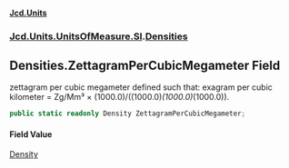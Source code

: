 #### [Jcd.Units](index.md 'index')

### [Jcd.Units.UnitsOfMeasure.SI](Jcd.Units.UnitsOfMeasure.SI.md 'Jcd.Units.UnitsOfMeasure.SI').[Densities](Densities.md 'Jcd.Units.UnitsOfMeasure.SI.Densities')

## Densities.ZettagramPerCubicMegameter Field

zettagram per cubic megameter defined such that: exagram per cubic kilometer = Zg/Mm³ ×
(1000.0)/((1000.0)*(1000.0)*(1000.0)).

```csharp
public static readonly Density ZettagramPerCubicMegameter;
```

#### Field Value

[Density](Density.md 'Jcd.Units.UnitTypes.Density')